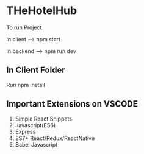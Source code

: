# THeHotelHub

To run Project

In client --> npm start

In backend --> npm run dev


In Client Folder 
-----------------
Run npm install

Important Extensions on VSCODE
----------------------------------

1. Simple React Snippets
2. Javascript(ES6)
3. Express
4. ES7+ React/Redux/ReactNative
5. Babel Javascript
